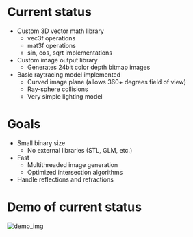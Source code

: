 # Current status
- Custom 3D vector math library
  - vec3f operations
  - mat3f operations
  - sin, cos, sqrt implementations
- Custom image output library
  - Generates 24bit color depth bitmap images
- Basic raytracing model implemented
  - Curved image plane (allows 360+ degrees field of view)
  - Ray-sphere collisions
  - Very simple lighting model

# Goals
- Small binary size
  - No external libraries (STL, GLM, etc.)
- Fast
  - Multithreaded image generation
  - Optimized intersection algorithms
- Handle reflections and refractions

# Demo of current status
![demo_img](images/basic_lighting.bmp)
